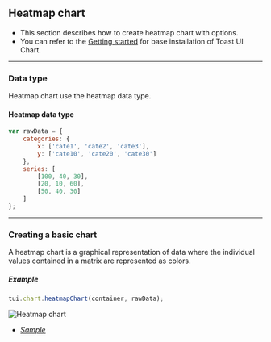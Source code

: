 ## Heatmap chart
* This section describes how to create heatmap chart with options.
* You can refer to the [Getting started](getting-started.md) for base installation of Toast UI Chart.

***

### Data type
Heatmap chart use the heatmap data type.

#### Heatmap data type

```javascript
var rawData = {
    categories: {
        x: ['cate1', 'cate2', 'cate3'],
        y: ['cate10', 'cate20', 'cate30']
    },
    series: [
        [100, 40, 30],
        [20, 10, 60],
        [50, 40, 30]
    ]
};
```

***

### Creating a basic chart
A heatmap chart is a graphical representation of data where the individual values contained in a matrix are represented as colors.

##### Example

```javascript
tui.chart.heatmapChart(container, rawData);
```

![Heatmap chart](https://user-images.githubusercontent.com/35218826/36883668-5668e0d4-1e1f-11e8-865e-20bef4598801.png)

* _[Sample](https://nhnent.github.io/tui.chart/latest/tutorial-example10-01-heatmap-chart-basic.html)_
